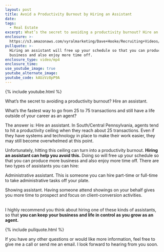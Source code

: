 ```yaml
---
layout: post
title: Avoid a Productivity Burnout by Hiring an Assistant
date:
tags:
  - Real Estate
excerpt: What’s the secret to avoiding a productivity burnout? Hire an assistant.
enclosure: >-
  https://s3.amazonaws.com/vyralmarketing/Dave+Hooke/Recruiting+Videos/2018/June/Central+PA+Real+Estate+Agent-+Fastest+Way+to+Go+from+25+to+75+Transactions%253F.mp4
pullquote: >-
  Hiring an assistant will free up your schedule so that you can produce more
  business and also enjoy more time off.
enclosure_type: video/mp4
enclosure_time:
use_youtube_image: true
youtube_alternate_image:
youtube_code: kAUzVz8pP9A
---
```


{% include youtube.html %}

What’s the secret to avoiding a productivity burnout? Hire an assistant.

What’s the fastest way to go from 25 to 75 transactions and still have a life outside of your career as an agent?

The answer is: Hire an assistant. In South/Central Pennsylvania, agents tend to hit a productivity ceiling when they reach about 25 transactions. Even if they have systems and technology in place to make their work easier, they may still become overwhelmed at this point.

Unfortunately, hitting this ceiling can turn into a productivity burnout. **Hiring an assistant can help you avoid this.** Doing so will free up your schedule so that you can produce more business and also enjoy more time off. There are two types of assistants you can hire:

Administrative assistant. This is someone you can hire part-time or full-time to take administrative tasks off your plate.

Showing assistant. Having someone attend showings on your behalf gives you more time to prospect and focus on client-conversion activities.

<br>I highly recommend you think about hiring one of these kinds of assistants, so that **you can keep your business and life in control as you grow as an agent.**

{% include pullquote.html %}

If you have any other questions or would like more information, feel free to give me a call or send me an email. I look forward to hearing from you soon.